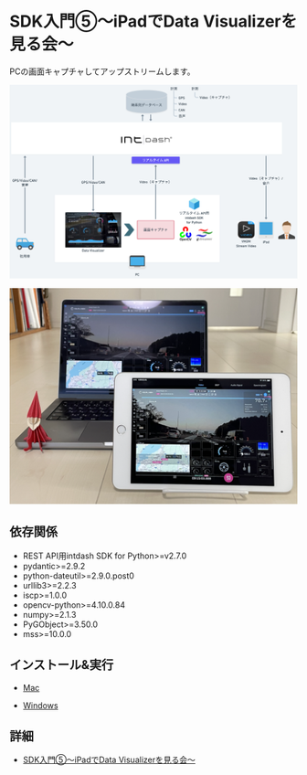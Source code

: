 # SDK入門⑤〜iPadでData Visualizerを見る会〜

PCの画面キャプチャしてアップストリームします。

![アーキテクチャ](../images/arch.png)

![Stream Video](../images/ipad.png)

## 依存関係
- REST API用intdash SDK for Python>=v2.7.0
- pydantic>=2.9.2
- python-dateutil>=2.9.0.post0
- urllib3>=2.2.3
- iscp>=1.0.0
- opencv-python>=4.10.0.84
- numpy>=2.1.3
- PyGObject>=3.50.0
- mss>=10.0.0

## インストール&実行

- [Mac](./setup_mac.md)

- [Windows](./setup_win.md)

## 詳細
- [SDK入門⑤〜iPadでData Visualizerを見る会〜](https://tech.aptpod.co.jp/entry/2024/12/20/100000) 


